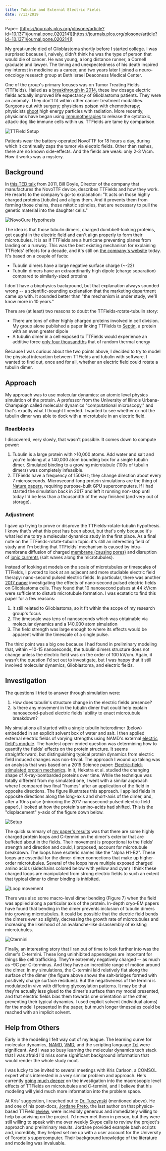 ```yaml
---
title: Tubulin and External Electric Fields
date: 7/13/2019
---
```


Paper: [https://journals.plos.org/plosone/article?id=10.1371/journal.pone.0202141](https://journals.plos.org/plosone/article?id=10.1371/journal.pone.0202141)

My great-uncle died of Glioblastoma shortly before I started college. I was surprised because I, naively, didn't think he was the type of person that would die of cancer. He was young, a long distance runner, a Cornell graduate and lawyer. The timing and unexpectedness of his death inspired my interest in medicine as a career, and two years later I joined a neuro-oncology research group at Beth Israel Deaconess Medical Center.

One of the group's primary focuses was on Tumor Treating Fields (TTFields). Hailed as a [breakthrough in 2014](https://www.nytimes.com/2014/11/16/health/electrical-scalp-device-can-slow-progression-of-deadly-brain-tumors.html), these low dosage electric fields actually improved life expectancy of Glioblastoma patients. They were an anomaly. They don't fit within other cancer treatment modalities. Surgeons [cut](https://en.wikipedia.org/wiki/Radical_mastectomy) with surgery; physicians [poison](https://en.wikipedia.org/wiki/Sidney_Farber) with chemotherapy; physicists [shoot](https://en.wikipedia.org/wiki/Niels_Ryberg_Finsen) high energy particles with radiation. More recently, physicians have began using [immunotherapies](https://www.mdanderson.org/publications/conquest/immunotherapy-innovator-jim-allisons-nobel-purpose.h36-1592202.html) to release the cytotoxic, attack-dog like immune cells within us. TTFields are tame by comparison.

![TTField Setup](ttfield_setup.jpeg "TTField Setup")

Patients wear the battery-operated NovoTTF for 18 hours a day, during which it continually zaps the tumor via electric fields. Other than rashes, there are no known side-effects. And the fields are weak: only 2-3 V/cm. How it works was a mystery.

## Background

In [this TED talk](https://www.ted.com/talks/bill_doyle_treating_cancer_with_electric_fields?language=en) from 2011, Bill Doyle, Director of the company that manufactures the NovoTTF device, describes TTFields and how they work. He resorts to the company's go-to explanation: "It acts on those highly charged proteins [tubulin] and aligns them. And it prevents them from forming those chains, those mitotic spindles, that are necessary to pull the genetic material into the daughter cells."

![NovoCure Hypothesis](novo_hypothesis.png "TTFields' proposed mechanism of action")

The idea is that those tubulin dimers, charged dumbbell-looking proteins, get caught in the electric field and can't align properly to form their microtubules. It is as if TTFields are a hurricane preventing planes from landing on a runway. This was the best existing mechanism for explaining TTFields' effects for a decade, and it's still on [the company's website](https://www.novocure.com/mechanism-of-action/) today. It's based on a couple of facts:

- Tubulin dimers have a large negative surface charge (~-22)
- Tubulin dimers have an extraordinarily high dipole (charge separation) compared to similarly-sized proteins

I don't have a biophysics background, but that explanation always sounded wrong -- a scientific-sounding explanation that the marketing department came up with. It sounded better than "the mechanism is under study, we'll know more in 10 years."

There are (at least) two reasons to doubt the TTFields-rotate-tubulin story:

- There are tons of other highly charged proteins involved in cell division. My group alone published a paper linking TTFields to [Septin](https://journals.plos.org/plosone/article?id=10.1371/journal.pone.0125269), a protein with an even greater dipole
- A tubulin dimer in a cell exposed to TTFields would experience an additive force [only four thousandths](https://www.mdpi.com/1660-4601/13/11/1128) that of random thermal energy

Because I was curious about the two points above, I decided to try to model the physical interaction between TTFields and tubulin with software. I wanted to find out, once and for all, whether an electric field could rotate a tubulin dimer.

## Approach

My approach was to use molecular dynamics: an atomic level physics simulation of the protein. A professor from the University of Illinois Urbana-Champaign called molecular dynamics "computational microscopy," and that's exactly what I thought I needed. I wanted to see whether or not the tubulin dimer was able to dock with a microtubule in an electric field.

### Roadblocks

I discovered, very slowly, that wasn't possible. It comes down to compute power:

1. Tubulin is a large protein with >10,000 atoms. Add water and salt and you're looking at a 140,000 atom bounding box for a single tubulin dimer. Simulated binding to a growing microtubule (100s of tubulin dimers) was completely infeasible.
2. TTFields have a frequency of 150kHz; they change direction about every 7 microseconds. Microsecond-long protein simulations are the thing of [Nature papers](https://www.nature.com/articles/nchem.2785), requiring purpose-built GPU supercomputers. If I had started the simulation back in 2017 and left it running non-stop until today I'd be less than a thousandth of the way finished (and very out of storage).

### Adjustment

I gave up trying to prove or disprove the TTFields-rotate-tubulin hypothesis. I know that's what this post has been about, but that's only because it's what led me to try a molecular dynamics study in the first place. As a final note on the TTFields-rotate-tubulin topic: it's still an interesting field of study and I'm betting that TTFields' mechanism is caused by intra-membrane diffusion of charged [membrane (causing pores)](https://www.nature.com/articles/s41420-018-0130-x) and disruption of [ionic currents](https://www.ncbi.nlm.nih.gov/pubmed/21604102) (salt waves along the microtubules).

Instead of looking at models on the scale of microtubules or timescales of TTFields, I pivoted to look at an adjacent and more studiable electric field therapy: nano-second pulsed electric fields. In particular, there was another [2017 paper](https://www.nature.com/articles/srep41267) investigating the effects of nano-second pulsed electric fields on Glioblastoma cells. They found that 10 nanosecond pulses at 44 kV/cm were sufficient to disturb microtubule formation. I was ecstatic to find this paper for a few reasons:

1. It still related to Glioblastoma, so it fit within the scope of my research group's focus
2. The timescale was tens of nanoseconds which was obtainable via molecular dynamics and a 140,000 atom simulation
3. The field strength was large enough to where its effects would be apparent within the timescale of a single pulse.

The third point was a big one because I had found in preliminary modeling that, within ~10-15 nanoseconds, the tubulin dimers structure does not change unless the electric field was on the order of 100 kV/cm. Again, it wasn't the question I'd set out to investigate, but I was happy that it still involved molecular dynamics, Glioblastoma, and electric fields.

## Investigation

The questions I tried to answer through simulation were:

1. How does tubulin's structure change in the electric fields presence?
2. Is there any movement in the tubulin dimer that could help explain nanosecond-pulsed electric fields' ability to enact microtubule breakdown?

My simulations all started with a single tubulin heterodimer (below) embedded in an explicit solvent box of water and salt. I then applied external electric fields of varying strengths using NAMD's external [electric field's module](https://www.ks.uiuc.edu/Research/namd/2.10b1/ug/node42.html). The hardest open-ended question was determining how to quantify the fields' effects on the protein structure. It seems straightforward, but distinguishing typical protein dynamics from electric field induced changes was non-trivial. The approach I wound up taking was an analysis that was based on a 2015 Science paper: [Electric-field-stimulated protein mechanics](https://www.nature.com/articles/nature20571). In it, Hekstra et al. studied the changing shape of X-ray-bombarded proteins over time. While the technique was totally different from my simulated one, I went with a similar approach where I compared two final "frames" after an application of the field in opposite directions. The figure illustrates this approach. I applied fields in opposite directions along the long-axis and short-axis of the dimer, and, after a 10ns pulse (mirroring the 2017 nanosecond-pulsed electric field paper), I looked at how the protein's amino-acids had shifted. This is the "displacement" y-axis of the figure down below.

![Setup](setup.png "model setup")

The quick summary of [my paper's results](https://journals.plos.org/plosone/article?id=10.1371/journal.pone.0202141) was that there are some highly charged protein loops and C-termini on the dimer's exterior that are buffeted about in the fields. Their movement is proportional to the fields' strength and direction and could, I proposed, account for microtubule breakdown. The loops have esoteric names like the "alpha H1-B2". These loops are essential for the dimer-dimer connections that make up higher-order microtubules. Several of the loops have multiple exposed charged amino acids (sidechains colored below with yellow and cyan) I think these charged loops are manipulated from strong electric fields to such an extent that typical dimer to dimer binding is inhibited.

![Loop movement](Fig3.png "loop movement")

There was also some macro-level dimer bending (Figure 7) when the field was applied along a particular axis of the protein. In-depth cryo-EM papers have found that bending in the dimer prevents inclusion of tubulin dimers into growing microtubules. It could be possible that the electric field bends the dimers ever so slightly, decreasing the growth rate of microtubules and increasing the likelihood of an avalanche-like disassembly of existing microtubules.

![Ctermini](ctermini.png "C-termini")

Finally, an interesting story that I ran out of time to look further into was the dimer's C-termini. These long uninhibited appendages are important for things like cell trafficking. They're extremely negatively charged -- as much as -9C per C-terminus. And they have an incredible range of motion around the dimer. In my simulations, the C-termini laid relatively flat along the surface of the dimer (the figure above shows the salt-bridges formed with positively charge surface residues). But the negativeness of the termini is modulated in vivo with differing glycosylation patterns. It may be that they're actually less glued to the dimer's surface than my model presented, and that electric fields bias them towards one orientation or the other, preventing their typical dynamics. I used explicit solvent (individual atoms) for the model I presented in the paper, but much longer timescales could be reached with an implicit solvent.

## Help from Others

Early in the modeling I felt way out of my league. The learning curve for molecular dynamics, [NAMD](http://www.ks.uiuc.edu/Research/namd/), [VMD](https://www.ks.uiuc.edu/Research/vmd/), and the scripting language [Tcl](https://www.ks.uiuc.edu/Research/vmd/script_library/) were significant. And I was so busy learning the molecular dynamics tech stack that I was afraid I'd miss some significant background information that would render the whole study moot.

I was lucky to be invited to several meetings with Kris Carlson, a COMSOL expert who's interested in a very similar problem and approach. He's currently [going much deeper](http://cancerres.aacrjournals.org/content/78/13_Supplement/3209.short) on the investigation into the macroscopic level effects of TTFields on microtubules and C-termini, and I believe that his modeling will yield much more information into the problem space.

At Kris' suggestion, I reached out to [Dr. Tuszynski](https://apcari.ca/meet-the-team/jack-tuszynski-research-group/) (mentioned above). He and one of his post-docs, [Jordane Preto](https://scholar.google.fr/citations?user=yQjU2AYAAAAJ&hl=fr), the last author on that physics-based TTField [review](https://www.mdpi.com/1660-4601/13/11/1128), were incredibly generous and immediately willing to help by advising on the project. I'd never met them in person, but they were still willing to speak with me over weekly Skype calls to review the project's approach and preliminary results. Jordane provided example bash scripts and, incredibly, they helped set me up with a user account for the University of Toronto's supercomputer. Their background knowledge of the literature and modeling was invaluable.
